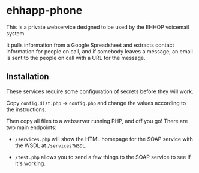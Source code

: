 # ehhapp-phone

This is a private webservice designed to be used by the EHHOP voicemail system.

It pulls information from a Google Spreadsheet and extracts contact information for people on call, and if somebody leaves a message, an email is sent to the people on call with a URL for the message.

## Installation

These services require some configuration of secrets before they will work.

Copy `config.dist.php` → `config.php` and change the values according to the instructions.

Then copy all files to a webserver running PHP, and off you go!  There are two main endpoints:

* `/services.php` will show the HTML homepage for the SOAP service with the WSDL at `/services?WSDL`.

* `/test.php` allows you to send a few things to the SOAP service to see if it's working.